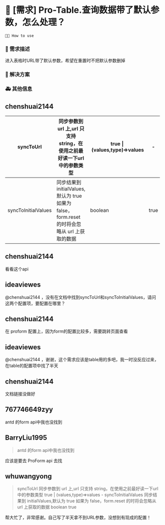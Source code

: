 # 👑 [需求] Pro-Table.查询数据带了默认参数，怎么处理？

`🤷🏼 How to use`

### 🥰 需求描述

进入表格时URL带了默认参数，希望在重置时不把默认参数删掉

<!--
详细地描述需求，让大家都能理解
-->

### 🧐 解决方案

<!--
如果你有解决方案，在这里清晰地阐述
-->

### 🚑 其他信息

<!--
如截图等其他信息可以贴在这里
-->

## chenshuai2144

  <html>
<body>
<!--StartFragment-->

| syncToUrl           | 同步参数到 url 上,url 只支持 string，在使用之前最好读一下url 中的参数类型                     | true \| (values,type)=>values | -    |
| ------------------- | --------------------------------------------------------------------------------------------- | ----------------------------- | ---- |
| syncToInitialValues | 同步结果到 initialValues,默认为 true 如果为 false，form.reset 的时将会忽略从 url 上获取的数据 | boolean                       | true |

<!--EndFragment-->
</body>
</html>

## chenshuai2144

看看这个api

## ideaviewes

@chenshuai2144 ，没有在文档中找到syncToUrl和syncToInitialValues，请问这两个配置项，要配置在哪里？

## chenshuai2144

在 proform 配置上，因为form的配置比较多，需要跳转页面查看

## ideaviewes

@chenshuai2144 ，谢谢，这个需求应该是table用的多吧，我一时没反应过来，在table的配置项中找了半天

## chenshuai2144

文档链接没做好

## 767746649zyy

antd 的form api中我也没找到

## BarryLiu1995

> antd 的form api中我也没找到

应该是要去 ProForm api 去找

## whuwangyong

> syncToUrl 同步参数到 url 上,url 只支持 string，在使用之前最好读一下url 中的参数类型 true | (values,type)=>values -
> syncToInitialValues 同步结果到 initialValues,默认为 true 如果为 false，form.reset 的时将会忽略从 url 上获取的数据 boolean true

帮大忙了，非常感谢。自己写了半天拿不到URL参数，没想到有现成的配置！
